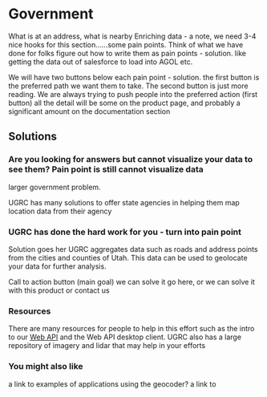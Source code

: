 # Government

What is at an address, what is nearby
Enriching data - 
a note, we need 3-4 nice hooks for this section......some pain points.  Think of what we have done for folks figure out how to write them as pain points - solution.  like getting the data out of salesforce to load into AGOL etc.

We will have two buttons below each pain point - solution. the first button is the preferred path we want them to take.  The second button is just more reading.  We are always trying to push people into the preferred action (first button)  all the detail will be some on the product page, and probably a significant amount on the documentation section

## Solutions

### Are you looking for answers but cannot visualize your data to see them? Pain point is still cannot visualize data
larger government problem.

UGRC has many solutions to offer state agencies in helping them map location data from their agency

### UGRC has done the hard work for you - turn into pain point

 Solution goes her  UGRC aggregates data such as roads and address points from the cities and counties of Utah. This data can be used to geolocate your data for further analysis. 

 Call to action button (main goal)  we can solve it go here, or we can solve it with this product or contact us
### Resources

There are many resources for people to help in this effort such as the intro to our [Web API](/api.md) and the Web API desktop client. UGRC also has a large repository of imagery and lidar that may help in your efforts


### You might also like

a link to examples of applications using the geocoder?
a link to


